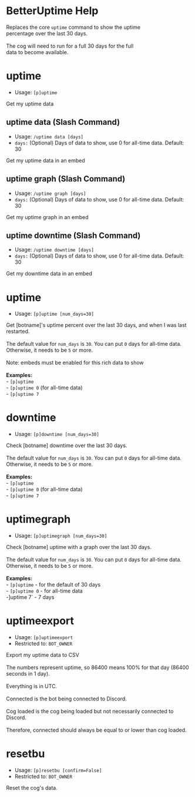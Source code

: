 # BetterUptime Help

Replaces the core `uptime` command to show the uptime<br/>percentage over the last 30 days.<br/><br/>The cog will need to run for a full 30 days for the full<br/>data to become available.

# uptime
 - Usage: `[p]uptime `

Get my uptime data

## uptime data (Slash Command)
 - Usage: `/uptime data [days] `
 - `days:` (Optional) Days of data to show, use 0 for all-time data. Default: 30

Get my uptime data in an embed

## uptime graph (Slash Command)
 - Usage: `/uptime graph [days] `
 - `days:` (Optional) Days of data to show, use 0 for all-time data. Default: 30

Get my uptime graph in an embed

## uptime downtime (Slash Command)
 - Usage: `/uptime downtime [days] `
 - `days:` (Optional) Days of data to show, use 0 for all-time data. Default: 30

Get my downtime data in an embed

# uptime
 - Usage: `[p]uptime [num_days=30] `

Get [botname]'s uptime percent over the last 30 days, and when I was last restarted.<br/><br/>The default value for `num_days` is `30`. You can put `0` days for all-time data.<br/>Otherwise, it needs to be `5` or more.<br/><br/>Note: embeds must be enabled for this rich data to show<br/><br/>**Examples:**<br/>- `[p]uptime`<br/>- `[p]uptime 0` (for all-time data)<br/>- `[p]uptime 7`

# downtime
 - Usage: `[p]downtime [num_days=30] `

Check [botname] downtime over the last 30 days.<br/><br/>The default value for `num_days` is `30`. You can put `0` days for all-time data.<br/>Otherwise, it needs to be `5` or more.<br/><br/>**Examples:**<br/>- `[p]uptime`<br/>- `[p]uptime 0` (for all-time data)<br/>- `[p]uptime 7`

# uptimegraph
 - Usage: `[p]uptimegraph [num_days=30] `

Check [botname] uptime with a graph over the last 30 days.<br/><br/>The default value for `num_days` is `30`. You can put `0` days for all-time data.<br/>Otherwise, it needs to be `5` or more.<br/><br/>**Examples:**<br/>- `[p]uptime` - for the default of 30 days<br/>- `[p]uptime 0` - for all-time data<br/>-]uptime 7` - 7 days

# uptimeexport
 - Usage: `[p]uptimeexport `
 - Restricted to: `BOT_OWNER`

Export my uptime data to CSV<br/><br/>The numbers represent uptime, so 86400 means 100% for that day (86400 seconds in 1 day).<br/><br/>Everything is in UTC.<br/><br/>Connected is the bot being connected to Discord.<br/><br/>Cog loaded is the cog being loaded but not necessarily connected to Discord.<br/><br/>Therefore, connected should always be equal to or lower than cog loaded.

# resetbu
 - Usage: `[p]resetbu [confirm=False] `
 - Restricted to: `BOT_OWNER`

Reset the cog's data.


